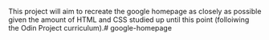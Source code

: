 This project will aim to recreate the google homepage as closely as possible given the amount of HTML and CSS studied up until this point (folloiwing the Odin Project curriculum).# google-homepage
